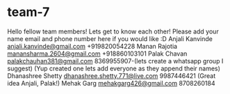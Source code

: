# team-7
Hello fellow team members!
Lets get to know each other!
Please add your name email and phone number here if you would like :D
Anjali Kanvinde anjali.kanvinde@gmail.com +919820054228
Manan Rajotia manansharma.2604@gmail.com +918860103101
Palak Chavan palakchauhan381@gmail.com 8369955907-(lets create a whatsapp group I suggest) 
(Yup created one lets add everyone as they append their names)
Dhanashree Shetty dhanashree.shetty.771@live.com 9987446421
(Great idea Anjali, Palak!)
Mehak Garg mehakgarg426@gmail.com 8708260184
